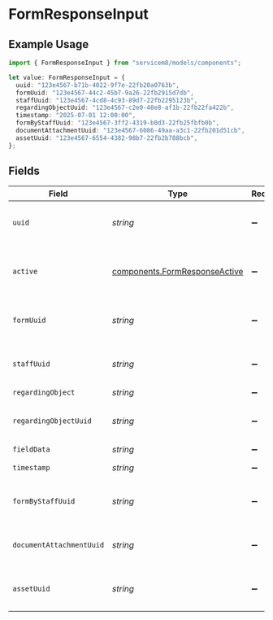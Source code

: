 # FormResponseInput

## Example Usage

```typescript
import { FormResponseInput } from "servicem8/models/components";

let value: FormResponseInput = {
  uuid: "123e4567-b71b-4022-9f7e-22fb20a0763b",
  formUuid: "123e4567-44c2-45b7-9a26-22fb2915d7db",
  staffUuid: "123e4567-4cd8-4c93-89d7-22fb2295123b",
  regardingObjectUuid: "123e4567-c2e0-48e8-af1b-22fb22fa422b",
  timestamp: "2025-07-01 12:00:00",
  formByStaffUuid: "123e4567-3ff2-4319-b0d3-22fb25fbfb0b",
  documentAttachmentUuid: "123e4567-6086-49aa-a3c1-22fb201d51cb",
  assetUuid: "123e4567-6554-4382-98b7-22fb2b788bcb",
};
```

## Fields

| Field                                                                          | Type                                                                           | Required                                                                       | Description                                                                    | Example                                                                        |
| ------------------------------------------------------------------------------ | ------------------------------------------------------------------------------ | ------------------------------------------------------------------------------ | ------------------------------------------------------------------------------ | ------------------------------------------------------------------------------ |
| `uuid`                                                                         | *string*                                                                       | :heavy_minus_sign:                                                             | Unique identifier for this record                                              | 123e4567-b71b-4022-9f7e-22fb20a0763b                                           |
| `active`                                                                       | [components.FormResponseActive](../../models/components/formresponseactive.md) | :heavy_minus_sign:                                                             | Record active/deleted flag.  Valid values are [0,1]                            |                                                                                |
| `formUuid`                                                                     | *string*                                                                       | :heavy_minus_sign:                                                             | N/A                                                                            | 123e4567-44c2-45b7-9a26-22fb2915d7db                                           |
| `staffUuid`                                                                    | *string*                                                                       | :heavy_minus_sign:                                                             | N/A                                                                            | 123e4567-4cd8-4c93-89d7-22fb2295123b                                           |
| `regardingObject`                                                              | *string*                                                                       | :heavy_minus_sign:                                                             | N/A                                                                            |                                                                                |
| `regardingObjectUuid`                                                          | *string*                                                                       | :heavy_minus_sign:                                                             | N/A                                                                            | 123e4567-c2e0-48e8-af1b-22fb22fa422b                                           |
| `fieldData`                                                                    | *string*                                                                       | :heavy_minus_sign:                                                             | N/A                                                                            |                                                                                |
| `timestamp`                                                                    | *string*                                                                       | :heavy_minus_sign:                                                             | N/A                                                                            | 2025-07-01 12:00:00                                                            |
| `formByStaffUuid`                                                              | *string*                                                                       | :heavy_minus_sign:                                                             | N/A                                                                            | 123e4567-3ff2-4319-b0d3-22fb25fbfb0b                                           |
| `documentAttachmentUuid`                                                       | *string*                                                                       | :heavy_minus_sign:                                                             | N/A                                                                            | 123e4567-6086-49aa-a3c1-22fb201d51cb                                           |
| `assetUuid`                                                                    | *string*                                                                       | :heavy_minus_sign:                                                             | N/A                                                                            | 123e4567-6554-4382-98b7-22fb2b788bcb                                           |